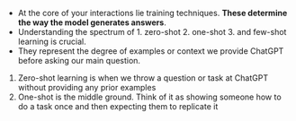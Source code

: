 - At the core of your interactions lie training techniques. **These determine the way the model generates answers**.
- Understanding the spectrum of 1. zero-shot 2. one-shot 3. and few-shot learning is crucial.
- They represent the degree of examples or context we provide ChatGPT before asking our main question. 

1. Zero-shot learning is when we throw a question or task at ChatGPT without providing any prior examples
2. One-shot is the middle ground. Think of it as showing someone how to do a task once and then expecting them to replicate it
